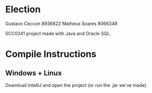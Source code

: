 # Election
Gustavo Ceccon 8936822
Matheus Soares 8066349

SCC0241 project made with Java and Oracle SQL.

# Compile Instructions
## Windows + Linux
  Download IntelliJ and open the project (or run the .jar we've made).
